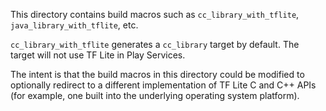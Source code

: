 This directory contains build macros such as `cc_library_with_tflite`,
`java_library_with_tflite`, etc.

`cc_library_with_tflite` generates a `cc_library` target by default.
The target will not use TF Lite in Play Services.

The intent is that the build macros in this directory could be modified to
optionally redirect to a different implementation of TF Lite C and C++ APIs
(for example, one built into the underlying operating system platform).

